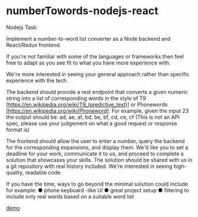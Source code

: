 # numberTowords-nodejs-react
Nodejs
Task:

Implement a number-to-word list converter as a Node backend and React/Redux frontend.

If you're not familiar with some of the languages or frameworks then feel free to adapt as you see fit to what you have more experience with. 

We're more interested in seeing your general approach rather than specific experience with the tech.

The backend should provide a rest endpoint that converts a given numeric string into a list of corresponding words in the style of T9 [https://en.wikipedia.org/wiki/T9_(predictive_text)] or Phonewords [https://en.wikipedia.org/wiki/Phoneword]. For example, given the input 23 the output should be: ad, ae, af, bd, be, bf, cd, ce, cf
(This is not an API spec, please use your judgement on what a good request or response format is)

The frontend should allow the user to enter a number, query the backend for the corresponding expansions, and display them.
We'd like you to set a deadline for your work, communicate it to us, and proceed to complete a solution that showcases your skills. The solution should be shared with us in a git repository with real history included. We're interested in seeing high-quality, readable code.

If you have the time, ways to go beyond the minimal solution could include for example:
● phone keyboard -like UI
● great project setup
● filtering to include only real words based on a suitable word list

[demo](demo.png)


